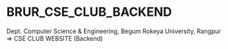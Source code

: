 # BRUR_CSE_CLUB_BACKEND
Dept. Computer Science &amp; Engineering, Begum Rokeya University, Rangpur => CSE CLUB WEBSITE (Backend)
